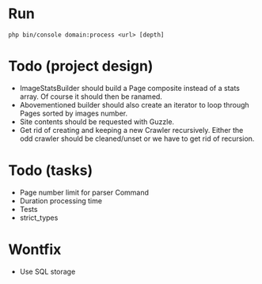 # Run

```
php bin/console domain:process <url> [depth]
```


# Todo (project design)

* ImageStatsBuilder should build a Page composite instead of a stats array. Of course it should then be ranamed.
* Abovementioned builder should also create an iterator to loop through Pages sorted by images number.
* Site contents should be requested with Guzzle.
* Get rid of creating and keeping a new Crawler recursively. Either the odd crawler should be cleaned/unset or we have to get rid of recursion.


# Todo (tasks)

* Page number limit for parser Command
* Duration processing time
* Tests
* strict_types


# Wontfix

* Use SQL storage
